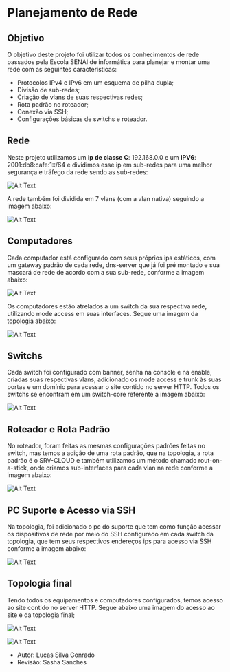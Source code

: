 # Planejamento de Rede

## Objetivo

O objetivo deste projeto foi utilizar todos os conhecimentos de rede passados pela Escola SENAI de informática para planejar e montar uma rede com as seguintes características:

* Protocolos IPv4 e IPv6 em um esquema de pilha dupla;
* Divisão de sub-redes;
* Criação de vlans de suas respectivas redes;
* Rota padrão no roteador;
* Conexão via SSH;
* Configurações básicas de switchs e roteador.

## Rede

Neste projeto utilizamos um **ip de classe C**: 192.168.0.0 e um **IPV6**: 2001:db8:cafe:1::/64 e dividimos esse ip em sub-redes para uma melhor segurança e tráfego da rede sendo as sub-redes:

![Alt Text](https://i.ibb.co/kBdP17f/sub-redes.png)

A rede também foi dividida em 7 vlans (com a vlan nativa) seguindo a imagem abaixo:

![Alt Text](https://i.ibb.co/phVxkj2/vlan.png)


## Computadores

Cada computador está configurado com seus próprios ips estáticos, com um gateway padrão de cada rede, dns-server que já foi pré montado e sua mascará de rede de acordo com a sua sub-rede, conforme a imagem abaixo:

![Alt Text](https://i.ibb.co/zR9tBgD/Computadores.png)

Os computadores estão atrelados a um switch da sua respectiva rede, utilizando mode access em suas interfaces. Segue uma imagem da topologia abaixo:

![Alt Text](https://i.ibb.co/ByW3419/imagem-2021-02-02-165504.png)

## Switchs 

Cada switch foi configurado com banner, senha na console e na enable, criadas suas respectivas vlans, adicionado os mode access e trunk às suas portas e um domínio para acessar 
o site contido no server HTTP. Todos os switchs se encontram em um switch-core referente a imagem abaixo: 

![Alt Text](https://i.ibb.co/mqrZXtJ/imagem-2021-02-02-170306.png)


## Roteador e Rota Padrão

No roteador, foram feitas as mesmas configurações padrões feitas no switch, mas temos a adição de uma rota padrão, que na topologia, a rota padrão é o SRV-CLOUD e também utilizamos um método chamado rout-on-a-stick, onde criamos sub-interfaces para cada vlan na rede conforme a imagem abaixo:

![Alt Text](https://i.ibb.co/fkRB4qg/imagem-2021-02-02-171006.png)

## PC Suporte e Acesso via SSH

Na topologia, foi adicionado o pc do suporte que tem como função acessar os dispositivos de rede por meio do SSH configurado em cada switch da topologia, que tem seus respectivos endereços ips para acesso via SSH conforme a imagem abaixo:

![Alt Text](https://i.ibb.co/8gc1Ndz/imagem-2021-02-02-173327.png)

## Topologia final

Tendo todos os equipamentos e computadores configurados, temos acesso ao site contido no server HTTP. Segue abaixo uma imagem do acesso ao site e da topologia final;

![Alt Text](https://i.ibb.co/4mF3WKz/entregavel-sprint-3.png)

![Alt Text](https://media-exp1.licdn.com/dms/image/C4D22AQFhag-CZfdP1w/feedshare-shrink_2048_1536/0/1611325326772?e=1615420800&v=beta&t=aVBXVYky6DTl-9tGhCD2dud2bYgIGakn2CihzHD0hLM)

* Autor: Lucas Silva Conrado
* Revisão: Sasha Sanches






